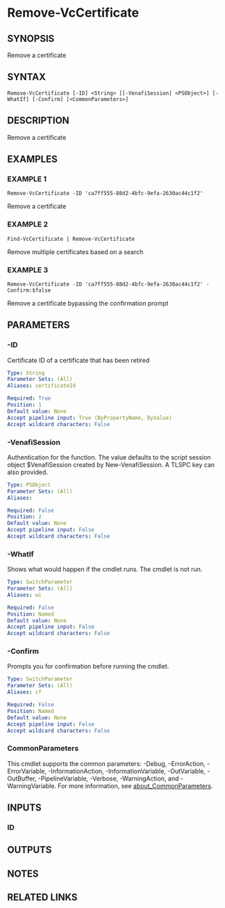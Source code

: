 # Remove-VcCertificate

## SYNOPSIS
Remove a certificate

## SYNTAX

```
Remove-VcCertificate [-ID] <String> [[-VenafiSession] <PSObject>] [-WhatIf] [-Confirm] [<CommonParameters>]
```

## DESCRIPTION
Remove a certificate

## EXAMPLES

### EXAMPLE 1
```
Remove-VcCertificate -ID 'ca7ff555-88d2-4bfc-9efa-2630ac44c1f2'
```

Remove a certificate

### EXAMPLE 2
```
Find-VcCertificate | Remove-VcCertificate
```

Remove multiple certificates based on a search

### EXAMPLE 3
```
Remove-VcCertificate -ID 'ca7ff555-88d2-4bfc-9efa-2630ac44c1f2' -Confirm:$false
```

Remove a certificate bypassing the confirmation prompt

## PARAMETERS

### -ID
Certificate ID of a certificate that has been retired

```yaml
Type: String
Parameter Sets: (All)
Aliases: certificateId

Required: True
Position: 1
Default value: None
Accept pipeline input: True (ByPropertyName, ByValue)
Accept wildcard characters: False
```

### -VenafiSession
Authentication for the function.
The value defaults to the script session object $VenafiSession created by New-VenafiSession.
A TLSPC key can also provided.

```yaml
Type: PSObject
Parameter Sets: (All)
Aliases:

Required: False
Position: 2
Default value: None
Accept pipeline input: False
Accept wildcard characters: False
```

### -WhatIf
Shows what would happen if the cmdlet runs.
The cmdlet is not run.

```yaml
Type: SwitchParameter
Parameter Sets: (All)
Aliases: wi

Required: False
Position: Named
Default value: None
Accept pipeline input: False
Accept wildcard characters: False
```

### -Confirm
Prompts you for confirmation before running the cmdlet.

```yaml
Type: SwitchParameter
Parameter Sets: (All)
Aliases: cf

Required: False
Position: Named
Default value: None
Accept pipeline input: False
Accept wildcard characters: False
```

### CommonParameters
This cmdlet supports the common parameters: -Debug, -ErrorAction, -ErrorVariable, -InformationAction, -InformationVariable, -OutVariable, -OutBuffer, -PipelineVariable, -Verbose, -WarningAction, and -WarningVariable. For more information, see [about_CommonParameters](http://go.microsoft.com/fwlink/?LinkID=113216).

## INPUTS

### ID
## OUTPUTS

## NOTES

## RELATED LINKS
